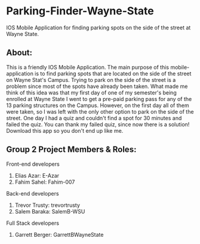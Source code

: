 # Parking-Finder-Wayne-State
IOS Mobile Application for finding parking spots on the side of the street at Wayne State.


## About:

This is a friendly IOS Mobile Application. The main purpose of this mobile-application is to find parking spots that are located on the side of the street on Wayne Stat's Campus. Trying to park on the side of the street is a problem since most of the spots have already been taken. What made me think of this idea was that my first day of one of my semester's being enrolled at Wayne State I went to get a pre-paid parking pass for any of the 13 parking structures on the Campus. However, on the first day all of them were taken, so I was left with the only other option to park on the side of the street. One day I had a quiz and couldn't find a spot for 30 minutes and failed the quiz. You can thank my failed quiz, since now there is a solution! Download this app so you don't end up like me.

## Group 2 Project Members & Roles:
Front-end developers

  1. Elias Azar: E-Azar
  2. Fahim Sahel: Fahim-007

Back-end developers

  1. Trevor Trusty: trevortrusty
  2. Salem Baraka: SalemB-WSU

Full Stack developers

  1. Garrett Berger: GarrettBWayneState
